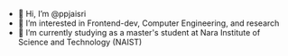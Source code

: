 - 👋 Hi, I’m @ppjaisri
- 👀 I’m interested in Frontend-dev, Computer Engineering, and research
- 🌱 I’m currently studying as a master's student at Nara Institute of Science and Technology (NAIST)
<!--
- 💞️ I’m looking to collaborate on ...
- 📫 How to reach me ...
--->

<!---
PPjaisri/PPjaisri is a ✨ special ✨ repository because its `README.md` (this file) appears on your GitHub profile.
You can click the Preview link to take a look at your changes.
--->
